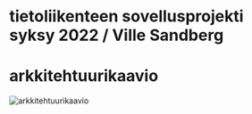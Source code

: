 # tietoliikenteen sovellusprojekti syksy 2022 / Ville Sandberg



# arkkitehtuurikaavio
![arkkitehtuurikaavio](https://user-images.githubusercontent.com/99398876/199468858-7a31d180-b60e-4c1e-b104-fa0673d66750.PNG)



